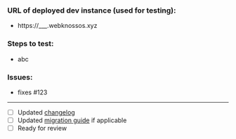 ### URL of deployed dev instance (used for testing):
- https://___.webknossos.xyz

### Steps to test:
- abc

### Issues:
- fixes #123

------
- [ ] Updated [changelog](CHANGELOG.md#unreleased)
- [ ] Updated [migration guide](MIGRATIONS.md#unreleased) if applicable
- [ ] Ready for review
